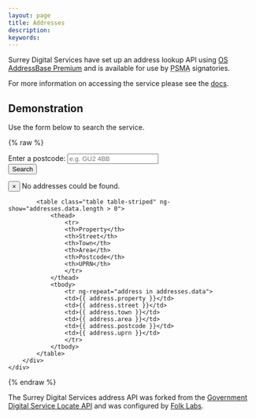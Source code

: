 ```yaml
---
layout: page
title: Addresses
description: 
keywords: 
---
```


<p class="lead">Surrey Digital Services have set up an address lookup API using <a href="https://www.ordnancesurvey.co.uk/business-and-government/products/addressbase-premium.html">OS AddressBase Premium</a> and is available for use by <abbr title="Public Sector Mapping Agreement">PSMA</abbr> signatories.</p>

For more information on accessing the service please see the <a href="{{ site.baseurl }}/documentation.html">docs</a>.

## Demonstration

Use the form below to search the service.

{% raw %}
<section ng-app="addressesApp">
  <div ng-controller="AddressesController as ctl">
    <form ng-submit="addressSearch(item, $event)" class="form-inline">
        <div class="form-group">
            <label for="address_search">Enter a postcode:</label>
            <input type="text" name="address_search" ng-model="addresses.search" class="form-control" placeholder="e.g. GU2 4BB">
        </div>
        <button type="submit" class="btn btn-primary">Search</button>
    </form>
    <div ng-cloak class="row">
        <div class="col-xs-12">
            <div ng-show="addresses.isShowMessage" data-alert class="alert alert-warning alert-dismissible" role="alert">
            <button type="button" class="close" data-dismiss="alert" aria-label="Close"><span aria-hidden="true">&times;</span></button>
            No addresses could be found.
            </div>
        
            <table class="table table-striped" ng-show="addresses.data.length > 0">
                <thead>
                    <tr>
                    <th>Property</th>
                    <th>Street</th>
                    <th>Town</th>
                    <th>Area</th>
                    <th>Postcode</th>
                    <th>UPRN</th>
                    </tr>
                </thead>
                <tbody>
                    <tr ng-repeat="address in addresses.data">
                    <td>{{ address.property }}</td>
                    <td>{{ address.street }}</td>
                    <td>{{ address.town }}</td>
                    <td>{{ address.area }}</td>
                    <td>{{ address.postcode }}</td>
                    <td>{{ address.uprn }}</td>
                    </tr>
                </tbody>
            </table>
        </div>
    </div>
  </div>
</section>
{% endraw %}
<p class="text-muted">The Surrey Digital Services address API was forked from the <a href="https://github.com/alphagov/locate-api">Government Digital Service Locate API</a> and was configured by <a href="http://www.folklabs.com/">Folk Labs</a>.</p>

